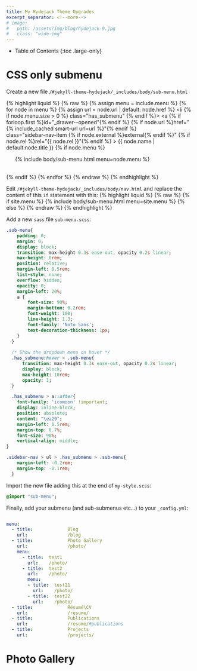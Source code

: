 ```yaml
---
title: My Hydejack Theme Upgrades
excerpt_separator: <!--more-->
# image: 
#   path: /assets/img/blog/hydejack-9.jpg
#   class: "wide-img"
---
```


- Table of Contents
{:toc .large-only}


# CSS only submenu
Create a new file `/#jekyll-theme-hydejack/_includes/body/sub-menu.html`

{% highlight liquid %}
{% raw %}
{% assign menu = include.menu %}
{% for node in menu %}
    {% assign url = node.url | default: node.href %}
    <li {% if node.menu.size > 0 %} class="has_submenu" {% endif %}>
        <a
        {% if forloop.first %}id="_drawer--opened"{% endif %}
        {% if node.url %}href="{% include_cached smart-url url=url %}"{% endif %}        
        class="sidebar-nav-item {% if node.external  %}external{% endif %}"
        {% if node.rel %}rel="{{ node.rel }}"{% endif %}
    >
        {{ node.name | default:node.title }}
    </a>
    {% if node.menu %}
        <ul class="sub-menu">
            {% include body/sub-menu.html menu=node.menu %}   
        </ul>     
    {% endif %}
    </li>
{% endfor %}
  {% endraw %}
{% endhighlight %}

Edit `/#jekyll-theme-hydejack/_includes/body/nav.html` and replace the content of this `if` statement with this:
{% highlight liquid %}
{% raw %}
  {% if site.menu %}
   {% include body/sub-menu.html menu=site.menu %}
  {% else %}
  {% endraw %}
{% endhighlight %}

Add a new `sass` file `sub-menu.scss`:

```sass
.sub-menu{
    padding: 0;
    margin: 0;
    display: block;
    transition: max-height 0.3s ease-out, opacity 0.2s linear;
    max-height: 0rem;
    position: relative;
    margin-left: 0.5rem;
    list-style: none;
    overflow: hidden;
    opacity: 0;
    margin-left: 20%;
    a {
        font-size: 90%;
        margin-bottom: 0.2rem;
        font-weight: 100;
        line-height: 1.3;
        font-family: 'Noto Sans';
        text-decoration-thickness: 1px;
    }
  }
  
  /* Show the dropdown menu on hover */
  .has_submenu:hover > .sub-menu{
      transition: max-height 0.3s ease-out, opacity 0.2s linear;
      display: block;
      max-height: 10rem;
      opacity: 1;
  }

  .has_submenu > a::after{
    font-family: 'icomoon' !important;
    display: inline-block;
    position: absolute;
    content: "\ea29";
    margin-left: 1.5rem;
    margin-top: 0.7%;
    font-size: 90%;
    vertical-align: middle;
}

.sidebar-nav > ul > .has_submenu > .sub-menu{
    margin-left: -0.2rem;  
    margin-top: -0.1rem;
  } 

```

Import the new file adding this at the end of `my-style.scss`: 
```sass
@import "sub-menu";
```

Finally, add your submenu (and sub-submenus etc...) to your `_config.yml`:

```yaml

menu:
  - title:             Blog
    url:               /blog
  - title:             Photo Gallery
    url:               /photo/
    menu:
      - title:  test1
        url:    /photo/
      - title:  test2
        url:    /photo/
        menu:
        - title:  test21
          url:    /photo/
        - title:  test22
          url:    /photo/
  - title:             Résumé\CV
    url:               /resume/
  - title:             Publications
    url:               /resume/#publications
  - title:             Projects
    url:               /projects/
```

# Photo Gallery